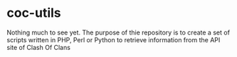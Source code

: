 # coc-utils

Nothing much to see yet.
The purpose of thie repository is to create a set of scripts written in PHP, Perl or Python to retrieve information
from the API site of Clash Of Clans
